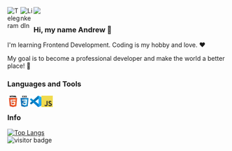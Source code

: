 [<img align="left" alt="Telegram" width="30px" src="https://user-images.githubusercontent.com/25119216/222981788-3d5fddfa-1a4a-46c2-be25-fdb498dd22cc.svg" />][telegram]
[<img align="left" alt="LinkedIn" width="30px" src="https://user-images.githubusercontent.com/25119216/222981889-dbe263a1-bcc8-43e2-af09-bc8c7422aa52.svg" />][linkedin]

[<img src="https://www.codewars.com/users/efremandre/badges/micro" />][Codewars]

### Hi, my name Andrew 👋

I'm learning Frontend Development. Coding is my hobby and love. ❤️

My goal is to become a professional developer and make the world a better place! 💪

### Languages and Tools

<!-- <img align="left" alt="React" width="26px" src="https://raw.githubusercontent.com/github/explore/80688e429a7d4ef2fca1e82350fe8e3517d3494d/topics/react/react.png" /> -->
<img align="left" alt="HTML5" width="26px" src="https://raw.githubusercontent.com/github/explore/80688e429a7d4ef2fca1e82350fe8e3517d3494d/topics/html/html.png" />
<img align="left" alt="CSS3" width="26px" src="https://raw.githubusercontent.com/github/explore/80688e429a7d4ef2fca1e82350fe8e3517d3494d/topics/css/css.png" />
<!-- <img align="left" alt="Sass" width="26px" src="https://raw.githubusercontent.com/github/explore/80688e429a7d4ef2fca1e82350fe8e3517d3494d/topics/sass/sass.png" /> -->
<img align="left" alt="Visual Studio Code" width="26px" src="https://raw.githubusercontent.com/github/explore/80688e429a7d4ef2fca1e82350fe8e3517d3494d/topics/visual-studio-code/visual-studio-code.png" />
<img align="left" alt="JavaScript" width="26px" src="https://raw.githubusercontent.com/github/explore/80688e429a7d4ef2fca1e82350fe8e3517d3494d/topics/javascript/javascript.png" />
</br>

### Info

[![Top Langs](https://github-readme-stats.vercel.app/api/top-langs/?username=efremandre&layout=compact)](https://github.com/efremandre/github-readme-stats)
</br>
![visitor badge](https://visitor-badge.glitch.me/badge?page_id=efremandre.visitor-badge&left_text=My%20Page%20Visitors)



[telegram]: https://t.me/efremandre
[linkedin]: https://www.linkedin.com/in/%D0%B0%D0%BD%D0%B4%D1%80%D0%B5%D0%B9-%D0%B5%D1%84%D1%80%D0%B5%D0%BC%D0%BE%D0%B2-aa2812127
[Codewars]: https://www.codewars.com/users/efremandre
